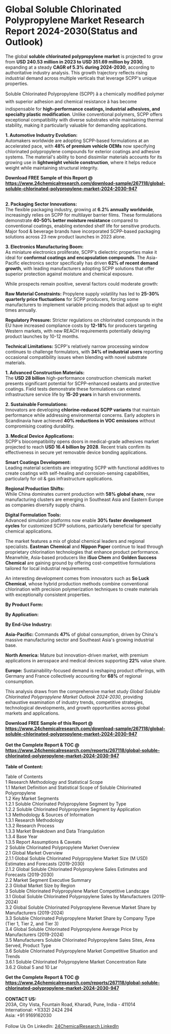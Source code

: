 <h1>Global Soluble Chlorinated Polypropylene Market Research Report 2024-2030(Status and Outlook)</h1><p>The global <strong>soluble chlorinated polypropylene market</strong> is projected to grow from <strong>USD 240.53 million in 2023 to USD 351.69 million by 2030</strong>, expanding at a steady <strong>CAGR of 5.3% during 2024-2030</strong>, according to authoritative industry analysis. This growth trajectory reflects rising industrial demand across multiple verticals that leverage SCPP's unique properties.</p><p>Soluble Chlorinated Polypropylene (SCPP) â a chemically modified polymer with superior adhesion and chemical resistance â has become indispensable for <strong>high-performance coatings, industrial adhesives, and specialty plastic modification</strong>. Unlike conventional polymers, SCPP offers exceptional compatibility with diverse substrates while maintaining thermal stability, making it particularly valuable for demanding applications.</p><p><strong>1. Automotive Industry Evolution:</strong><br>
Automakers worldwide are adopting SCPP-based formulations at an accelerated pace, with <strong>48% of premium vehicle OEMs</strong> now specifying chlorinated polypropylene compounds for exterior coatings and adhesive systems. The material's ability to bond dissimilar materials accounts for its growing use in <strong>lightweight vehicle construction</strong>, where it helps reduce weight while maintaining structural integrity.</p><div><b>Download FREE Sample of this Report @ 
            <a href="https://www.24chemicalresearch.com/download-sample/267118/global-soluble-chlorinated-polypropylene-market-2024-2030-947">
            https://www.24chemicalresearch.com/download-sample/267118/global-soluble-chlorinated-polypropylene-market-2024-2030-947</a></b></div><br><p><strong>2. Packaging Sector Innovations:</strong><br>
The flexible packaging industry, growing at <strong>6.2% annually worldwide</strong>, increasingly relies on SCPP for multilayer barrier films. These formulations demonstrate <strong>40-50% better moisture resistance</strong> compared to conventional coatings, enabling extended shelf life for sensitive products. Major food &amp; beverage brands have incorporated SCPP-based packaging solutions across 23 new product launches in 2023 alone.</p><p><strong>3. Electronics Manufacturing Boom:</strong><br>
As miniature electronics proliferate, SCPP's dielectric properties make it ideal for <strong>conformal coatings and encapsulation compounds</strong>. The Asia-Pacific electronics sector specifically has driven <strong>62% of recent demand growth</strong>, with leading manufacturers adopting SCPP solutions that offer superior protection against moisture and chemical exposure.</p><p>While prospects remain positive, several factors could moderate growth:</p><p><strong>Raw Material Constraints:</strong> Propylene supply volatility has led to <strong>25-30% quarterly price fluctuations</strong> for SCPP producers, forcing some manufacturers to implement variable pricing models that adjust up to eight times annually.</p><p><strong>Regulatory Pressure:</strong> Stricter regulations on chlorinated compounds in the EU have increased compliance costs by <strong>12-18%</strong> for producers targeting Western markets, with new REACH requirements potentially delaying product launches by 10-12 months.</p><p><strong>Technical Limitations:</strong> SCPP's relatively narrow processing window continues to challenge formulators, with <strong>34% of industrial users</strong> reporting occasional compatibility issues when blending with novel substrate materials.</p><p><strong>1. Advanced Construction Materials:</strong><br>
The <strong>USD 28 billion</strong> high-performance construction chemicals market presents significant potential for SCPP-enhanced sealants and protective coatings. Field tests demonstrate these formulations can extend infrastructure service life by <strong>15-20 years</strong> in harsh environments.</p><p><strong>2. Sustainable Formulations:</strong><br>
Innovators are developing <strong>chlorine-reduced SCPP variants</strong> that maintain performance while addressing environmental concerns. Early adopters in Scandinavia have achieved <strong>40% reductions in VOC emissions</strong> without compromising coating durability.</p><p><strong>3. Medical Device Applications:</strong><br>
SCPP's biocompatibility opens doors in medical-grade adhesives market projected to reach <strong>USD 16.4 billion by 2028</strong>. Recent trials confirm its effectiveness in secure yet removable device bonding applications.</p><p><strong>Smart Coatings Development:</strong><br>
	Leading material scientists are integrating SCPP with functional additives to create coatings with self-healing and corrosion-sensing capabilities, particularly for oil &amp; gas infrastructure applications.</p><p><strong>Regional Production Shifts:</strong><br>
	While China dominates current production with <strong>58% global share</strong>, new manufacturing clusters are emerging in Southeast Asia and Eastern Europe as companies diversify supply chains.</p><p><strong>Digital Formulation Tools:</strong><br>
	Advanced simulation platforms now enable <strong>30% faster development cycles</strong> for customized SCPP solutions, particularly beneficial for specialty chemical applications.</p><p>The market features a mix of global chemical leaders and regional specialists. <strong>Eastman Chemical</strong> and <strong>Nippon Paper</strong> continue to lead through proprietary chlorination technologies that enhance product performance. Meanwhile, Asia-based producers like <strong>iSuo Chem</strong> and <strong>Golden Success Chemical</strong> are gaining ground by offering cost-competitive formulations tailored for local industrial requirements.</p><p>An interesting development comes from innovators such as <strong>So Luck Chemical</strong>, whose hybrid production methods combine conventional chlorination with precision polymerization techniques to create materials with exceptionally consistent properties.</p><p><strong>By Product Form:</strong></p><p><strong>By Application:</strong></p><p><strong>By End-Use Industry:</strong></p><p><strong>Asia-Pacific:</strong> Commands <strong>47%</strong> of global consumption, driven by China's massive manufacturing sector and Southeast Asia's growing industrial base.</p><p><strong>North America:</strong> Mature but innovation-driven market, with premium applications in aerospace and medical devices supporting <strong>22%</strong> value share.</p><p><strong>Europe:</strong> Sustainability-focused demand is reshaping product offerings, with Germany and France collectively accounting for <strong>68%</strong> of regional consumption.</p><p>This analysis draws from the comprehensive market study <em>Global Soluble Chlorinated Polypropylene Market Outlook 2024-2030</em>, providing exhaustive examination of industry trends, competitive strategies, technological developments, and growth opportunities across global markets and applications.</p><div><b>Download FREE Sample of this Report @ 
            <a href="https://www.24chemicalresearch.com/download-sample/267118/global-soluble-chlorinated-polypropylene-market-2024-2030-947">
            https://www.24chemicalresearch.com/download-sample/267118/global-soluble-chlorinated-polypropylene-market-2024-2030-947</a></b></div><br><div><b>Get the Complete Report & TOC @ 
            <a href="https://www.24chemicalresearch.com/reports/267118/global-soluble-chlorinated-polypropylene-market-2024-2030-947">
            https://www.24chemicalresearch.com/reports/267118/global-soluble-chlorinated-polypropylene-market-2024-2030-947</a></b></div><br>
            <b>Table of Content:</b><p>Table of Contents<br />
1 Research Methodology and Statistical Scope<br />
1.1 Market Definition and Statistical Scope of Soluble Chlorinated Polypropylene<br />
1.2 Key Market Segments<br />
1.2.1 Soluble Chlorinated Polypropylene Segment by Type<br />
1.2.2 Soluble Chlorinated Polypropylene Segment by Application<br />
1.3 Methodology & Sources of Information<br />
1.3.1 Research Methodology<br />
1.3.2 Research Process<br />
1.3.3 Market Breakdown and Data Triangulation<br />
1.3.4 Base Year<br />
1.3.5 Report Assumptions & Caveats<br />
2 Soluble Chlorinated Polypropylene Market Overview<br />
2.1 Global Market Overview<br />
2.1.1 Global Soluble Chlorinated Polypropylene Market Size (M USD) Estimates and Forecasts (2019-2030)<br />
2.1.2 Global Soluble Chlorinated Polypropylene Sales Estimates and Forecasts (2019-2030)<br />
2.2 Market Segment Executive Summary<br />
2.3 Global Market Size by Region<br />
3 Soluble Chlorinated Polypropylene Market Competitive Landscape<br />
3.1 Global Soluble Chlorinated Polypropylene Sales by Manufacturers (2019-2024)<br />
3.2 Global Soluble Chlorinated Polypropylene Revenue Market Share by Manufacturers (2019-2024)<br />
3.3 Soluble Chlorinated Polypropylene Market Share by Company Type (Tier 1, Tier 2, and Tier 3)<br />
3.4 Global Soluble Chlorinated Polypropylene Average Price by Manufacturers (2019-2024)<br />
3.5 Manufacturers Soluble Chlorinated Polypropylene Sales Sites, Area Served, Product Type<br />
3.6 Soluble Chlorinated Polypropylene Market Competitive Situation and Trends<br />
3.6.1 Soluble Chlorinated Polypropylene Market Concentration Rate<br />
3.6.2 Global 5 and 10 Lar</p><div><b>Get the Complete Report & TOC @ 
            <a href="https://www.24chemicalresearch.com/reports/267118/global-soluble-chlorinated-polypropylene-market-2024-2030-947">
            https://www.24chemicalresearch.com/reports/267118/global-soluble-chlorinated-polypropylene-market-2024-2030-947</a></b></div><br><b>CONTACT US:</b><br>
            203A, City Vista, Fountain Road, Kharadi, Pune, India - 411014<br>
            International: +1(332) 2424 294<br>
            Asia: +91 9169162030 <br><br>
            Follow Us On LinkedIn: <a href="https://www.linkedin.com/company/24chemicalresearch/">24ChemicalResearch LinkedIn</a>